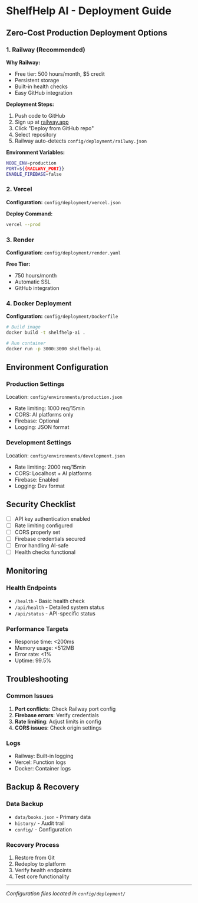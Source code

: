 # ShelfHelp AI - Deployment Guide

## Zero-Cost Production Deployment Options

### 1. Railway (Recommended)

**Why Railway:**
- Free tier: 500 hours/month, $5 credit
- Persistent storage
- Built-in health checks
- Easy GitHub integration

**Deployment Steps:**
1. Push code to GitHub
2. Sign up at [railway.app](https://railway.app)
3. Click "Deploy from GitHub repo"
4. Select repository
5. Railway auto-detects `config/deployment/railway.json`

**Environment Variables:**
```bash
NODE_ENV=production
PORT=${{RAILWAY_PORT}}
ENABLE_FIREBASE=false
```

### 2. Vercel

**Configuration:** `config/deployment/vercel.json`

**Deploy Command:**
```bash
vercel --prod
```

### 3. Render

**Configuration:** `config/deployment/render.yaml`

**Free Tier:**
- 750 hours/month
- Automatic SSL
- GitHub integration

### 4. Docker Deployment

**Configuration:** `config/deployment/Dockerfile`

```bash
# Build image
docker build -t shelfhelp-ai .

# Run container
docker run -p 3000:3000 shelfhelp-ai
```

## Environment Configuration

### Production Settings
Location: `config/environments/production.json`
- Rate limiting: 1000 req/15min
- CORS: AI platforms only
- Firebase: Optional
- Logging: JSON format

### Development Settings
Location: `config/environments/development.json`
- Rate limiting: 2000 req/15min
- CORS: Localhost + AI platforms
- Firebase: Enabled
- Logging: Dev format

## Security Checklist

- [ ] API key authentication enabled
- [ ] Rate limiting configured
- [ ] CORS properly set
- [ ] Firebase credentials secured
- [ ] Error handling AI-safe
- [ ] Health checks functional

## Monitoring

### Health Endpoints
- `/health` - Basic health check
- `/api/health` - Detailed system status
- `/api/status` - API-specific status

### Performance Targets
- Response time: <200ms
- Memory usage: <512MB
- Error rate: <1%
- Uptime: 99.5%

## Troubleshooting

### Common Issues
1. **Port conflicts**: Check Railway port config
2. **Firebase errors**: Verify credentials
3. **Rate limiting**: Adjust limits in config
4. **CORS issues**: Check origin settings

### Logs
- Railway: Built-in logging
- Vercel: Function logs
- Docker: Container logs

## Backup & Recovery

### Data Backup
- `data/books.json` - Primary data
- `history/` - Audit trail
- `config/` - Configuration

### Recovery Process
1. Restore from Git
2. Redeploy to platform
3. Verify health endpoints
4. Test core functionality

---

*Configuration files located in `config/deployment/`*